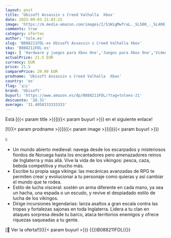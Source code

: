 ```yaml
---
layout: post
title: 'Ubisoft Assassin s Creed Valhalla  Xbox'
date: 2025-09-03 21:03:22
image: 'https://m.media-amazon.com/images/I/51WigMwfraL._SL500_._SL400_.jpg'
comments: true
category: ofertas
author: 'tole.es'
slug: 'B088211FDL-es Ubisoft Assassin s Creed Valhalla Xbox'
sku: 'B088211FDL-es'
tags: [ 'Hardware y juegos para Xbox One','Juegos para Xbox One','Videojuegos','ubisoft','xbox','🇪🇸', ]
actualPrice: 21.5 EUR
currency: EUR
price: 21.5
comparePrice: 29.99 EUR
prodname: 'Ubisoft Assassin s Creed Valhalla  Xbox'
country: 'es'
flag: '🇪🇸'
brand: 'Ubisoft'
buyurl: 'https://www.amazon.es/dp/B088211FDL/?tag=tolees-21'
descuento: '28.31'
average: '31.4058333333333'
---
```


Está [{{< param title >}}]({{< param buyurl >}}) en el siguiente enlace!

[![{{< param prodname >}}]({{< param image >}})]({{< param buyurl >}})

ℹ️:

- Un mundo abierto medieval: navega desde los escarpados y misteriosos fiordos de Noruega hasta los encantadores pero amenazadores reinos de Inglaterra y más allá. Vive la vida de los vikingos: pesca, caza, bebida competitiva y mucho más.
- Escribe tu propia saga vikinga: las mecánicas avanzadas de RPG te permiten crear y evolucionar a tu personaje como quieras y así cambiar el mundo que te rodea.
- Estilo de lucha visceral: sostén un arma diferente en cada mano, ya sea un hacha, una espada o un escudo, y revive el despiadado estilo de lucha de los vikingos.
- Dirige incursiones legendarias: lanza asaltos a gran escala contra las tropas y fortalezas sajonas en toda Inglaterra. Lidera a tu clan en ataques sorpresa desde tu barco, ataca territorios enemigos y ofrece riquezas saqueadas a tu gente.

[🛒 Ver la oferta!!]({{< param buyurl >}})
{{<world>}}B088211FDL{{</world>}}
